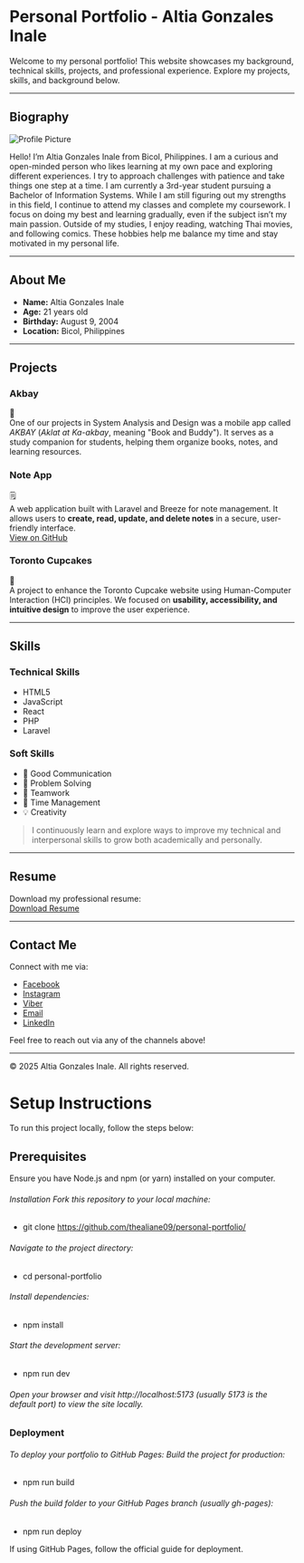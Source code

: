 # Personal Portfolio - Altia Gonzales Inale

Welcome to my personal portfolio! This website showcases my background, technical skills, projects, and professional experience. Explore my projects, skills, and background below.

---

## Biography

![Profile Picture](./assets/Head.jpg)

Hello! I’m Altia Gonzales Inale from Bicol, Philippines. I am a curious and open-minded person who likes learning at my own pace and exploring different experiences. I try to approach challenges with patience and take things one step at a time.  I am currently a 3rd-year student pursuing a Bachelor of Information Systems. While I am still figuring out my strengths in this field, I continue to attend my classes and complete my coursework. I focus on doing my best and learning gradually, even if the subject isn’t my main passion. Outside of my studies, I enjoy reading, watching Thai movies, and following comics. These hobbies help me balance my time and stay motivated in my personal life.

---

## About Me

- **Name:** Altia Gonzales Inale  
- **Age:**  21 years old  
- **Birthday:** August 9, 2004  
- **Location:** Bicol, Philippines  

---

## Projects

### Akbay
📖  
One of our projects in System Analysis and Design was a mobile app called *AKBAY* (*Aklat at Ka-akbay*, meaning "Book and Buddy"). It serves as a study companion for students, helping them organize books, notes, and learning resources.  

### Note App
🗒  
A web application built with Laravel and Breeze for note management. It allows users to **create, read, update, and delete notes** in a secure, user-friendly interface.  
[View on GitHub](https://github.com/MarkJasonPatron/note-app)

### Toronto Cupcakes
🧁  
A project to enhance the Toronto Cupcake website using Human-Computer Interaction (HCI) principles. We focused on **usability, accessibility, and intuitive design** to improve the user experience.

---

## Skills

### Technical Skills
- HTML5
- JavaScript
- React
- PHP
- Laravel

### Soft Skills
- 🤝 Good Communication
- 🧠 Problem Solving
- 👥 Teamwork
- 🎯 Time Management
- 💡 Creativity

> I continuously learn and explore ways to improve my technical and interpersonal skills to grow both academically and personally.

---

## Resume

Download my professional resume:  
[Download Resume](./resume.pdf)

---

## Contact Me

Connect with me via:

- [Facebook](https://www.facebook.com/thea.liane.gonzales.inale)  
- [Instagram](https://www.instagram.com/sisthea_inale)  
- [Viber](viber://chat?number=09926301295)  
- [Email](mailto:inalealtia15@gmail.com)  
- [LinkedIn](https://www.linkedin.com/in/altia-inale-723461289/)

Feel free to reach out via any of the channels above!

---

© 2025 Altia Gonzales Inale. All rights reserved.

# Setup Instructions
To run this project locally, follow the steps below:

 ## Prerequisites

Ensure you have Node.js and npm (or yarn) installed on your computer.
###### Installation Fork this repository to your local machine:
- git clone https://github.com/thealiane09/personal-portfolio/

###### Navigate to the project directory:
- cd personal-portfolio

###### Install dependencies:
- npm install

###### Start the development server:
- npm run dev

###### Open your browser and visit http://localhost:5173 (usually 5173 is the default port) to view the site locally.

### Deployment

###### To deploy your portfolio to GitHub Pages: Build the project for production:
- npm run build

###### Push the build folder to your GitHub Pages branch (usually gh-pages):
- npm run deploy

If using GitHub Pages, follow the official guide for deployment.
